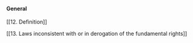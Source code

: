 #### General

[[12. Definition]]

[[13. Laws inconsistent with or in derogation of the fundamental rights]]
